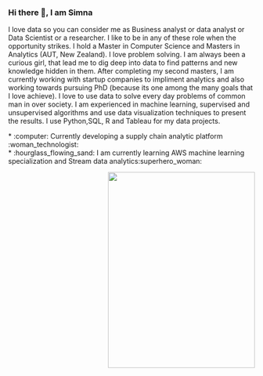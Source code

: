 ### Hi there 👋, I am Simna 
I love data so you can consider me as Business analyst or data analyst or Data Scientist or a researcher. I like to be in any of these role when the opportunity strikes. I hold a Master in Computer Science and Masters in Analytics (AUT, New Zealand). I love problem solving. I am always been a curious girl, that lead me to dig deep into data to find patterns and new knowledge hidden in them. After completing my second masters, I am currently working with startup companies to impliment analytics and also working towards pursuing PhD (because its one among the many goals that I love achieve). I love to use data to solve every day problems of common man in over society. I am experienced in machine learning, supervised and unsupervised algorithms and use data visualization techniques to present the results. I use Python,SQL, R and Tableau for my data projects.

<!--
**simnarassak/SimnaRassak** is a ✨ _special_ ✨ repository because its `README.md` (this file) appears on your GitHub profile.


-->
<p align="left">
           * :computer: Currently developing a supply chain analytic platform :woman_technologist:<br/>
           * :hourglass_flowing_sand: I am currently learning AWS machine learning specialization and Stream data analytics:superhero_woman: <br/> 
  </p>
<p align="right">
          <img width="300" height="400" src="https://github.com/simnarassak/SimnaRassak/blob/master/SimnaRassak.png">
</p>
  
       
  

